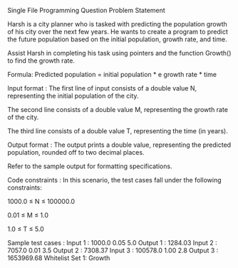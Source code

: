 Single File Programming Question
Problem Statement



Harsh is a city planner who is tasked with predicting the population growth of his city over the next few years. He wants to create a program to predict the future population based on the initial population, growth rate, and time.



Assist Harsh in completing his task using pointers and the function Growth() to find the growth rate.



Formula: Predicted population = initial population * e growth rate * time

Input format :
The first line of input consists of a double value N, representing the initial population of the city.

The second line consists of a double value M, representing the growth rate of the city.

The third line consists of a double value T, representing the time (in years).

Output format :
The output prints a double value, representing the predicted population, rounded off to two decimal places.



Refer to the sample output for formatting specifications.

Code constraints :
In this scenario, the test cases fall under the following constraints:

1000.0 ≤ N ≤ 100000.0

0.01 ≤ M ≤ 1.0

1.0 ≤ T ≤ 5.0

Sample test cases :
Input 1 :
1000.0
0.05
5.0
Output 1 :
1284.03
Input 2 :
7057.0
0.01
3.5
Output 2 :
7308.37
Input 3 :
100578.0
1.00
2.8
Output 3 :
1653969.68
Whitelist
Set 1:
Growth